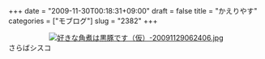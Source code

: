 +++
date = "2009-11-30T00:18:31+09:00"
draft = false
title = "かえりやす"
categories = ["モブログ"]
slug = "2382"
+++

<div align="center"><a href="http://ieiri.net/wordpress/wp-content/uploads/ameblo/blog_import_4f7a38523992f.jpg"><img alt="好きな角煮は黒豚です（仮）-20091129062406.jpg" src="http://ieiri.net/wordpress/wp-content/uploads/ameblo/blog_import_4f7a3851d9f6d.jpg" border="0" /></a></div>
さらばシスコ
